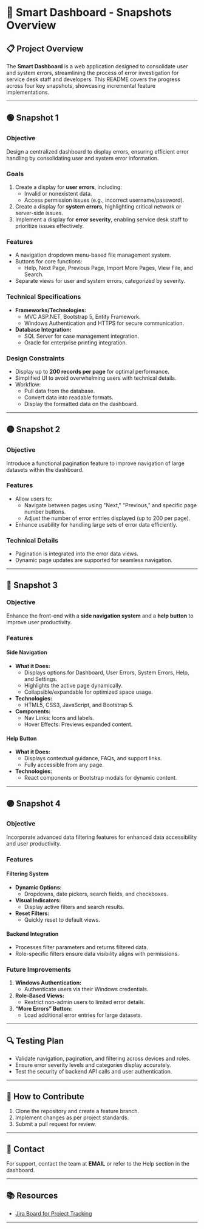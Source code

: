 # 🚀 **Smart Dashboard - Snapshots Overview**

## 📋 **Project Overview**
The **Smart Dashboard** is a web application designed to consolidate user and system errors, streamlining the process of error investigation for service desk staff and developers. This README covers the progress across four key snapshots, showcasing incremental feature implementations.

---

## 🟢 **Snapshot 1**

### **Objective**
Design a centralized dashboard to display errors, ensuring efficient error handling by consolidating user and system error information.

### **Goals**
1. Create a display for **user errors**, including:
   - Invalid or nonexistent data.
   - Access permission issues (e.g., incorrect username/password).
2. Create a display for **system errors**, highlighting critical network or server-side issues.
3. Implement a display for **error severity**, enabling service desk staff to prioritize issues effectively.

### **Features**
- A navigation dropdown menu-based file management system.
- Buttons for core functions:
  - Help, Next Page, Previous Page, Import More Pages, View File, and Search.
- Separate views for user and system errors, categorized by severity.

### **Technical Specifications**
- **Frameworks/Technologies:**
  - MVC ASP.NET, Bootstrap 5, Entity Framework.
  - Windows Authentication and HTTPS for secure communication.
- **Database Integration:**
  - SQL Server for case management integration.
  - Oracle for enterprise printing integration.

### **Design Constraints**
- Display up to **200 records per page** for optimal performance.
- Simplified UI to avoid overwhelming users with technical details.
- Workflow:
  - Pull data from the database.
  - Convert data into readable formats.
  - Display the formatted data on the dashboard.

---

## 🟡 **Snapshot 2**

### **Objective**
Introduce a functional pagination feature to improve navigation of large datasets within the dashboard.

### **Features**
- Allow users to:
  - Navigate between pages using "Next," "Previous," and specific page number buttons.
  - Adjust the number of error entries displayed (up to 200 per page).
- Enhance usability for handling large sets of error data efficiently.

### **Technical Details**
- Pagination is integrated into the error data views.
- Dynamic page updates are supported for seamless navigation.

---

## 🔵 **Snapshot 3**

### **Objective**
Enhance the front-end with a **side navigation system** and a **help button** to improve user productivity.

### **Features**

#### **Side Navigation**
- **What it Does:**
  - Displays options for Dashboard, User Errors, System Errors, Help, and Settings.
  - Highlights the active page dynamically.
  - Collapsible/expandable for optimized space usage.
- **Technologies:**
  - HTML5, CSS3, JavaScript, and Bootstrap 5.
- **Components:**
  - Nav Links: Icons and labels.
  - Hover Effects: Previews expanded content.

#### **Help Button**
- **What it Does:**
  - Displays contextual guidance, FAQs, and support links.
  - Fully accessible from any page.
- **Technologies:**
  - React components or Bootstrap modals for dynamic content.

---

## 🟣 **Snapshot 4**

### **Objective**
Incorporate advanced data filtering features for enhanced data accessibility and user productivity.

### **Features**

#### **Filtering System**
- **Dynamic Options:**
  - Dropdowns, date pickers, search fields, and checkboxes.
- **Visual Indicators:**
  - Display active filters and search results.
- **Reset Filters:**
  - Quickly reset to default views.

#### **Backend Integration**
- Processes filter parameters and returns filtered data.
- Role-specific filters ensure data visibility aligns with permissions.

### **Future Improvements**
1. **Windows Authentication:**
   - Authenticate users via their Windows credentials.
2. **Role-Based Views:**
   - Restrict non-admin users to limited error details.
3. **“More Errors” Button:**
   - Load additional error entries for large datasets.

---

## 🔍 **Testing Plan**
- Validate navigation, pagination, and filtering across devices and roles.
- Ensure error severity levels and categories display accurately.
- Test the security of backend API calls and user authentication.

---

## 🤝 **How to Contribute**
1. Clone the repository and create a feature branch.
2. Implement changes as per project standards.
3. Submit a pull request for review.

---

## 📧 **Contact**
For support, contact the team at **EMAIL** or refer to the Help section in the dashboard.

---

## 📚 **Resources**
- [Jira Board for Project Tracking](https://calstatela-cs3338.atlassian.net/jira/software/projects/SMAR/boards/68)

---
